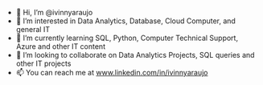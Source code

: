 - 👋 Hi, I’m @ivinnyaraujo
- 👀 I’m interested in Data Analytics, Database, Cloud Computer, and general IT
- 🌱 I’m currently learning SQL, Python, Computer Technical Support, Azure and other IT content
- 💞️ I’m looking to collaborate on Data Analytics Projects, SQL queries and other IT projects
- 📫 You can reach me at www.linkedin.com/in/ivinnyaraujo

<!---
ivinnybarrosdearaujo/ivinnybarrosdearaujo is a ✨ special ✨ repository because its `README.md` (this file) appears on your GitHub profile.
You can click the Preview link to take a look at your changes.
--->
